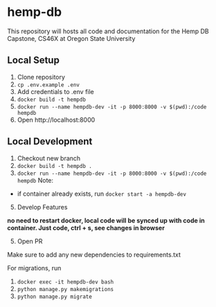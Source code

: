 # hemp-db

This repository will hosts all code and documentation for the Hemp DB Capstone, CS46X at Oregon State University

## Local Setup

1. Clone repository
2. `cp .env.example .env`
3. Add credentials to .env file
4. `docker build -t hempdb`
5. `docker run --name hempdb-dev -it -p 8000:8000 -v $(pwd):/code hempdb`
6. Open http://localhost:8000

## Local Development

1. Checkout new branch
2. `docker build -t hempdb .`
3. `docker run --name hempdb-dev -it -p 8000:8000 -v $(pwd):/code hempdb`
Note:
* if container already exists, run `docker start -a hempdb-dev` 
5. Develop Features

**no need to restart docker, local code will be synced up with code in container. Just code, ctrl + s, see changes in browser**

5. Open PR

Make sure to add any new dependencies to requirements.txt

For migrations, run
1. `docker exec -it hempdb-dev bash`
2. `python manage.py makemigrations`
3. `python manage.py migrate`

